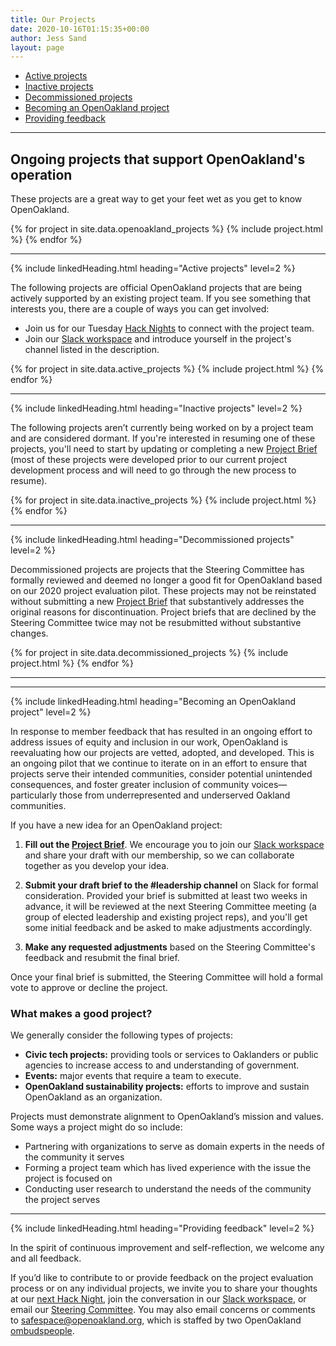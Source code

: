 ```yaml
---
title: Our Projects
date: 2020-10-16T01:15:35+00:00
author: Jess Sand
layout: page
---
```


 - [Active projects](#operational-projects)
 - [Inactive projects](#inactive-projects)
 - [Decommissioned projects](#decommissioned-projects)
 - [Becoming an OpenOakland project](#becoming-an-openoakland-project)
 - [Providing feedback](#providing-feedback)

---


<div id="projects">

<!--  {% include linkedHeading.html heading="Ongoing projects that support OpenOakland's operation" level=2 %} -->

  ## Ongoing projects that support OpenOakland's operation 

  These projects are a great way to get your feet wet as you get to know OpenOakland.

  {% for project in site.data.openoakland_projects %}
    {% include project.html %}
  {% endfor %}   

  ---

  {% include linkedHeading.html heading="Active projects" level=2 %}

  The following projects are official OpenOakland projects that are being actively supported by an existing project team. If you see something that interests you, there are a couple of ways you can get involved:

  - Join us for our Tuesday [Hack Nights](https://www.meetup.com/OpenOakland/events/) to connect with the project team.
  - Join our [Slack workspace](http://slack.openoakland.org/) and introduce yourself in the project's channel listed in the description.

  {% for project in site.data.active_projects %}
    {% include project.html %}
  {% endfor %}

---

{% include linkedHeading.html heading="Inactive projects" level=2 %}

  The following projects aren’t currently being worked on by a project team and are considered dormant. If you're interested in resuming one of these projects, you'll need to start by updating or completing a new [Project Brief](https://docs.google.com/document/d/1k24P9JiAUEzJLPFRDjVh7aRZexax6NUhfPFLSI3R80M/edit?usp=sharing) (most of these projects were developed prior to our current project development process and will need to go through the new process to resume).

  {% for project in site.data.inactive_projects %}
    {% include project.html %}
  {% endfor %}

---

{% include linkedHeading.html heading="Decommissioned projects" level=2 %}

  Decommissioned projects are projects that the Steering Committee has formally reviewed and deemed no longer a good fit for OpenOakland based on our 2020 project evaluation pilot. These projects may not be reinstated without submitting a new [Project Brief](https://docs.google.com/document/d/1k24P9JiAUEzJLPFRDjVh7aRZexax6NUhfPFLSI3R80M/edit?usp=sharing) that substantively addresses the original reasons for discontinuation. Project briefs that are declined by the Steering Committee twice may not be resubmitted without substantive changes.

  {% for project in site.data.decommissioned_projects %}
    {% include project.html %}
  {% endfor %}

---
---

{% include linkedHeading.html heading="Becoming an OpenOakland project" level=2 %}

  In response to member feedback that has resulted in an ongoing effort to address issues of equity and inclusion in our work, OpenOakland is reevaluating how our projects are vetted, adopted, and developed. This is an ongoing pilot that we continue to iterate on in an effort to ensure that projects serve their intended communities, consider potential unintended consequences, and foster greater inclusion of community voices—particularly those from underrepresented and underserved Oakland communities.

  If you have a new idea for an OpenOakland project:

  1. **Fill out the [Project Brief](https://docs.google.com/document/d/1k24P9JiAUEzJLPFRDjVh7aRZexax6NUhfPFLSI3R80M/edit?usp=sharing)**. We encourage you to join our [Slack workspace](http://slack.openoakland.org/) and share your draft with our membership, so we can collaborate together as you develop your idea.

  2. **Submit your draft brief to the #leadership channel** on Slack for formal consideration. Provided your brief is submitted at least two weeks in advance, it will be reviewed at the next Steering Committee meeting (a group of elected leadership and existing project reps), and you'll get some initial feedback and be asked to make adjustments accordingly.

  3. **Make any requested adjustments** based on the Steering Committee's feedback and resubmit the final brief.

  Once your final brief is submitted, the Steering Committee will hold a formal vote to approve or decline the project.

  ### What makes a good project?

  We generally consider the following types of projects:

  - **Civic tech projects:** providing tools or services to Oaklanders or public agencies to increase access to and understanding of government.
  - **Events:** major events that require a team to execute.
  - **OpenOakland sustainability projects:** efforts to improve and sustain OpenOakland as an organization.

  Projects must demonstrate alignment to OpenOakland’s mission and values. Some ways a project might do so include:

  - Partnering with organizations to serve as domain experts in the needs of the community it serves
  - Forming a project team which has lived experience with the issue the project is focused on
  - Conducting user research to understand the needs of the community the project serves

---

{% include linkedHeading.html heading="Providing feedback" level=2 %}

  In the spirit of continuous improvement and self-reflection, we welcome any and all feedback.

  If you’d like to contribute to or provide feedback on the project evaluation process or on any individual projects, we invite you to share your thoughts at our [next Hack Night](https://www.meetup.com/OpenOakland/events/), join the conversation in our [Slack workspace](http://slack.openoakland.org/), or email our [Steering Committee](mailto:steering@openoakland.org). You may also email concerns or comments to <safespace@openoakland.org>, which is staffed by two OpenOakland [ombudspeople](https://docs.google.com/document/d/1QR-fr1WnmXkZoVNmWnZ9drzfmaZoPkodEOx-PkExt94/edit#heading=h.3t0te9n2wr7m).

  </div>
